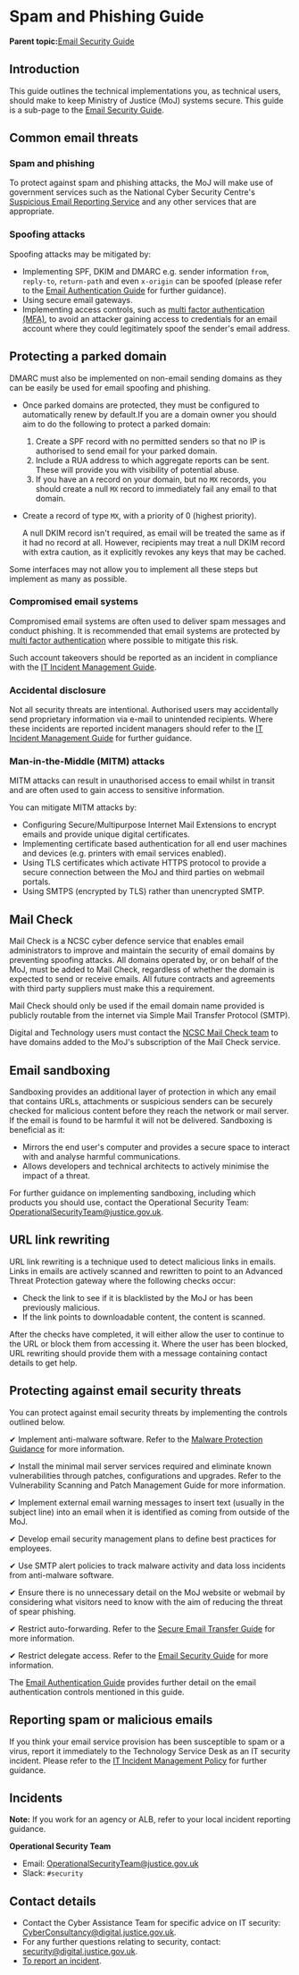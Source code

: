 # Spam and Phishing Guide

**Parent topic:**[Email Security Guide](email-security-guide.md)

## Introduction

This guide outlines the technical implementations you, as technical users, should make to keep Ministry of Justice \(MoJ\) systems secure. This guide is a sub-page to the [Email Security Guide](email-security-guide.md).

## Common email threats

### Spam and phishing

To protect against spam and phishing attacks, the MoJ will make use of government services such as the National Cyber Security Centre's [Suspicious Email Reporting Service](mailto:report@phishing.gov.uk) and any other services that are appropriate.

### Spoofing attacks

Spoofing attacks may be mitigated by:

-   Implementing SPF, DKIM and DMARC e.g. sender information `from`, `reply-to`, `return-path` and even `x-origin` can be spoofed \(please refer to the [Email Authentication Guide](email-authentication-guide.md) for further guidance\).
-   Using secure email gateways.
-   Implementing access controls, such as [multi factor authentication \(MFA\)](multi-factor-authentication-mfa-guide.md), to avoid an attacker gaining access to credentials for an email account where they could legitimately spoof the sender's email address.

## Protecting a parked domain

DMARC must also be implemented on non-email sending domains as they can be easily be used for email spoofing and phishing.

-   Once parked domains are protected, they must be configured to automatically renew by default.If you are a domain owner you should aim to do the following to protect a parked domain:
    1.  Create a SPF record with no permitted senders so that no IP is authorised to send email for your parked domain.
    2.  Include a RUA address to which aggregate reports can be sent. These will provide you with visibility of potential abuse.
    3.  If you have an `A` record on your domain, but no `MX` records, you should create a null `MX` record to immediately fail any email to that domain.
-   Create a record of type `MX`, with a priority of 0 \(highest priority\).

    A null DKIM record isn't required, as email will be treated the same as if it had no record at all. However, recipients may treat a null DKIM record with extra caution, as it explicitly revokes any keys that may be cached.


Some interfaces may not allow you to implement all these steps but implement as many as possible.

### Compromised email systems

Compromised email systems are often used to deliver spam messages and conduct phishing. It is recommended that email systems are protected by [multi factor authentication](multi-factor-authentication-mfa-guide.md) where possible to mitigate this risk.

Such account takeovers should be reported as an incident in compliance with the [IT Incident Management Guide](https://intranet.justice.gov.uk/guidance/security/it-computer-security/ict-security-policy-framework/incident-management-plan-and-process-guide/).

### Accidental disclosure

Not all security threats are intentional. Authorised users may accidentally send proprietary information via e-mail to unintended recipients. Where these incidents are reported incident managers should refer to the [IT Incident Management Guide](https://intranet.justice.gov.uk/guidance/security/it-computer-security/ict-security-policy-framework/incident-management-plan-and-process-guide/) for further guidance.

### Man-in-the-Middle \(MITM\) attacks

MITM attacks can result in unauthorised access to email whilst in transit and are often used to gain access to sensitive information.

You can mitigate MITM attacks by:

-   Configuring Secure/Multipurpose Internet Mail Extensions to encrypt emails and provide unique digital certificates.
-   Implementing certificate based authentication for all end user machines and devices \(e.g. printers with email services enabled\).
-   Using TLS certificates which activate HTTPS protocol to provide a secure connection between the MoJ and third parties on webmail portals.
-   Using SMTPS \(encrypted by TLS\) rather than unencrypted SMTP.

## Mail Check

Mail Check is a NCSC cyber defence service that enables email administrators to improve and maintain the security of email domains by preventing spoofing attacks. All domains operated by, or on behalf of the MoJ, must be added to Mail Check, regardless of whether the domain is expected to send or receive emails. All future contracts and agreements with third party suppliers must make this a requirement.

Mail Check should only be used if the email domain name provided is publicly routable from the internet via Simple Mail Transfer Protocol \(SMTP\).

Digital and Technology users must contact the [NCSC Mail Check team](mailto:mailcheck@digital.ncsc.gov.uk) to have domains added to the MoJ's subscription of the Mail Check service.

## Email sandboxing

Sandboxing provides an additional layer of protection in which any email that contains URLs, attachments or suspicious senders can be securely checked for malicious content before they reach the network or mail server. If the email is found to be harmful it will not be delivered. Sandboxing is beneficial as it:

-   Mirrors the end user's computer and provides a secure space to interact with and analyse harmful communications.
-   Allows developers and technical architects to actively minimise the impact of a threat.

For further guidance on implementing sandboxing, including which products you should use, contact the Operational Security Team: [OperationalSecurityTeam@justice.gov.uk](mailto:OperationalSecurityTeam@justice.gov.uk).

## URL link rewriting

URL link rewriting is a technique used to detect malicious links in emails. Links in emails are actively scanned and rewritten to point to an Advanced Threat Protection gateway where the following checks occur:

-   Check the link to see if it is blacklisted by the MoJ or has been previously malicious.
-   If the link points to downloadable content, the content is scanned.

After the checks have completed, it will either allow the user to continue to the URL or block them from accessing it. Where the user has been blocked, URL rewriting should provide them with a message containing contact details to get help.

## Protecting against email security threats

You can protect against email security threats by implementing the controls outlined below.

✔ Implement anti-malware software. Refer to the [Malware Protection Guidance](malware-protection-guide-introduction.md) for more information.

✔ Install the minimal mail server services required and eliminate known vulnerabilities through patches, configurations and upgrades. Refer to the Vulnerability Scanning and Patch Management Guide for more information.

✔ Implement external email warning messages to insert text \(usually in the subject line\) into an email when it is identified as coming from outside of the MoJ.

✔ Develop email security management plans to define best practices for employees.

✔ Use SMTP alert policies to track malware activity and data loss incidents from anti-malware software.

✔ Ensure there is no unnecessary detail on the MoJ website or webmail by considering what visitors need to know with the aim of reducing the threat of spear phishing.

✔ Restrict auto-forwarding. Refer to the [Secure Email Transfer Guide](secure-email-transfer-guide.md) for more information.

✔ Restrict delegate access. Refer to the [Email Security Guide](email-security-guide.md) for more information.

The [Email Authentication Guide](email-authentication-guide.md) provides further detail on the email authentication controls mentioned in this guide.

## Reporting spam or malicious emails

If you think your email service provision has been susceptible to spam or a virus, report it immediately to the Technology Service Desk as an IT security incident. Please refer to the [IT Incident Management Policy](https://intranet.justice.gov.uk/guidance/security/it-computer-security/ict-security-policy-framework/it-incident-management-policy/) for further guidance.

## Incidents

**Note:** If you work for an agency or ALB, refer to your local incident reporting guidance.

**Operational Security Team**

-   Email: [OperationalSecurityTeam@justice.gov.uk](mailto:OperationalSecurityTeam@justice.gov.uk)
-   Slack: `#security`

## Contact details

-   Contact the Cyber Assistance Team for specific advice on IT security: [CyberConsultancy@digital.justice.gov.uk](mailto:CyberConsultancy@digital.justice.gov.uk).
-   For any further questions relating to security, contact: [security@digital.justice.gov.uk](mailto:security@digital.justice.gov.uk).
-   [To report an incident](reporting-an-incident.md).


